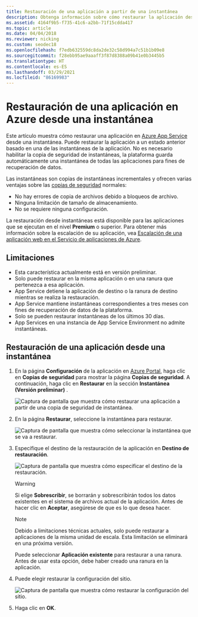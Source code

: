 ```yaml
---
title: Restauración de una aplicación a partir de una instantánea
description: Obtenga información sobre cómo restaurar la aplicación desde una instantánea. Realice la recuperación de una pérdida de datos inesperada en el nivel Premium con las copias automáticas de las propiedades reemplazadas.
ms.assetid: 4164f9b5-f735-41c6-a2bb-71f15cdda417
ms.topic: article
ms.date: 04/04/2018
ms.reviewer: nicking
ms.custom: seodec18
ms.openlocfilehash: f7edb632559dc8da2de32c58d994a7c51b1b09e8
ms.sourcegitcommit: f28ebb95ae9aaaff3f87d8388a09b41e0b3445b5
ms.translationtype: HT
ms.contentlocale: es-ES
ms.lasthandoff: 03/29/2021
ms.locfileid: "86169983"
---
```

# <a name="restore-an-app-in-azure-from-a-snapshot"></a>Restauración de una aplicación en Azure desde una instantánea
Este artículo muestra cómo restaurar una aplicación en [Azure App Service](../app-service/overview.md) desde una instantánea. Puede restaurar la aplicación a un estado anterior basado en una de las instantáneas de la aplicación. No es necesario habilitar la copia de seguridad de instantáneas, la plataforma guarda automáticamente una instantánea de todas las aplicaciones para fines de recuperación de datos.

Las instantáneas son copias de instantáneas incrementales y ofrecen varias ventajas sobre las [copias de seguridad](manage-backup.md) normales:
- No hay errores de copia de archivos debido a bloqueos de archivo.
- Ninguna limitación de tamaño de almacenamiento.
- No se requiere ninguna configuración.

La restauración desde instantáneas está disponible para las aplicaciones que se ejecutan en el nivel **Premium** o superior. Para obtener más información sobre la escalación de su aplicación, vea [Escalación de una aplicación web en el Servicio de aplicaciones de Azure](manage-scale-up.md).

## <a name="limitations"></a>Limitaciones

- Esta característica actualmente está en versión preliminar.
- Solo puede restaurar en la misma aplicación o en una ranura que pertenezca a esa aplicación.
- App Service detiene la aplicación de destino o la ranura de destino mientras se realiza la restauración.
- App Service mantiene instantáneas correspondientes a tres meses con fines de recuperación de datos de la plataforma.
- Solo se pueden restaurar instantáneas de los últimos 30 días.
- App Services en una instancia de App Service Environment no admite instantáneas.
 

## <a name="restore-an-app-from-a-snapshot"></a>Restauración de una aplicación desde una instantánea

1. En la página **Configuración** de la aplicación en [Azure Portal](https://portal.azure.com), haga clic en **Copias de seguridad** para mostrar la página **Copias de seguridad**. A continuación, haga clic en **Restaurar** en la sección **Instantánea (Versión preliminar)** .
   
    ![Captura de pantalla que muestra cómo restaurar una aplicación a partir de una copia de seguridad de instantánea.](./media/app-service-web-restore-snapshots/1.png)

2. En la página **Restaurar**, seleccione la instantánea para restaurar.
   
    ![Captura de pantalla que muestra cómo seleccionar la instantánea que se va a restaurar. ](./media/app-service-web-restore-snapshots/2.png)
   
3. Especifique el destino de la restauración de la aplicación en **Destino de restauración**.
   
    ![Captura de pantalla que muestra cómo especificar el destino de la restauración.](./media/app-service-web-restore-snapshots/3.png)
   
   > [!WARNING]
   > Si elige **Sobrescribir**, se borrarán y sobrescribirán todos los datos existentes en el sistema de archivos actual de la aplicación. Antes de hacer clic en **Aceptar**, asegúrese de que es lo que desea hacer.
   > 
   > 
      
   > [!Note]
   > Debido a limitaciones técnicas actuales, solo puede restaurar a aplicaciones de la misma unidad de escala. Esta limitación se eliminará en una próxima versión.
   > 
   > 
   
    Puede seleccionar **Aplicación existente** para restaurar a una ranura. Antes de usar esta opción, debe haber creado una ranura en la aplicación.

4. Puede elegir restaurar la configuración del sitio.
   
    ![Captura de pantalla que muestra cómo restaurar la configuración del sitio.](./media/app-service-web-restore-snapshots/4.png)

5. Haga clic en **OK**.
